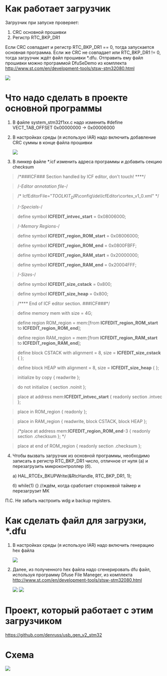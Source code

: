 ﻿# Как работает загрузчик
Загрузчик при запуске проверяет:
1) CRC основной прошивки
2) Регистр RTC_BKP_DR1 

Если CRC совпадает и регистр RTC_BKP_DR1 == 0, тогда запускается основная программа.
Если же CRC не совпадает или RTC_BKP_DR1 != 0, тогда загрузчик ждёт файл прошивки *.dfu. 
Отправить ему файл прошивки можно программой DfuSeDemo из комплекта http://www.st.com/en/development-tools/stsw-stm32080.html 

![](https://habrastorage.org/web/6ab/74e/d1a/6ab74ed1a07c4cc5a98cbf6c307f8ba7.png)


# Что надо сделать в проекте основной программы
1) В файле system_stm32f1xx.с надо изменить #define VECT_TAB_OFFSET  0x00000000  -> 0x00006000 
2) В настройках среды (я использую IAR) надо включить добавление CRC суммы в конце файла прошивки

    ![](https://habrastorage.org/web/0d2/dc8/4c4/0d2dc84c47d34f648de50c353188e425.png)
    
3) В линкер файле *.icf изменить адреса программы и добавить секцию checksum

>/*###ICF### Section handled by ICF editor, don't touch! ****/

>/*-Editor annotation file-*/

>/* IcfEditorFile="$TOOLKIT_DIR$\config\ide\IcfEditor\cortex_v1_0.xml" */

>/*-Specials-*/

>define symbol __ICFEDIT_intvec_start__ = 0x08006000;

>/*-Memory Regions-*/

>define symbol __ICFEDIT_region_ROM_start__ = 0x08006000;

>define symbol __ICFEDIT_region_ROM_end__   = 0x0800FBFF;

>define symbol __ICFEDIT_region_RAM_start__ = 0x20000000;

>define symbol __ICFEDIT_region_RAM_end__   = 0x20004FFF;

>/*-Sizes-*/

>define symbol __ICFEDIT_size_cstack__ = 0x800;

>define symbol __ICFEDIT_size_heap__   = 0x800;

>/**** End of ICF editor section. ###ICF###*/

>define memory mem with size = 4G;

>define region ROM_region   = mem:[from __ICFEDIT_region_ROM_start__   to __ICFEDIT_region_ROM_end__];

>define region RAM_region   = mem:[from __ICFEDIT_region_RAM_start__   to __ICFEDIT_region_RAM_end__];

>define block CSTACK    with alignment = 8, size = __ICFEDIT_size_cstack__   { };

>define block HEAP      with alignment = 8, size = __ICFEDIT_size_heap__     { };

>initialize by copy { readwrite };

>do not initialize  { section .noinit };

>place at address mem:__ICFEDIT_intvec_start__ { readonly section .intvec };

>place in ROM_region   { readonly };

>place in RAM_region   { readwrite,
                        block CSTACK, block HEAP };

>/*place at address mem:__ICFEDIT_region_ROM_end__-3 { readonly section .checksum }; */

>place at end of ROM_region { readonly section .checksum };

4) Чтобы вызвать загрузчик из основной программы, необходимо записать в регистр RTC_BKP_DR1 число, отличное от нуля (а) и перезагрузить микроконтроллер (б).
   
	 а) HAL_RTCEx_BKUPWrite(&RtcHandle, RTC_BKP_DR1, 1);

	 б) while(1) {} //ждём, когда сработает сторожевой таймер и перезагрузит МК

П.С. Не забыть настроить wdg и backup registers.    

# Как сделать файл для загрузки, *.dfu

1) В настройках среды (я использую IAR) надо включить генерацию hex файла

    ![](https://habrastorage.org/web/084/588/3fd/0845883fdcde43a7be89ce06801ffab8.png)

2) Далее, из полученного hex файла надо сгенерировать dfu файл, используя программу Dfuse File Maneger, из комплекта http://www.st.com/en/development-tools/stsw-stm32080.html 

    ![](https://habrastorage.org/web/da1/cc7/a97/da1cc7a978564d878d5f7cb716b10d91.png)
    ![](https://habrastorage.org/web/fcc/d9d/42b/fccd9d42b5fa47649b73e35f4b1826b5.png)

# Проект, который работает с этим загрузчиком
https://github.com/denruss/usb_gen_v2_stm32

# Схема
![](https://habrastorage.org/web/587/eab/d37/587eabd37f124b5c96ad89d1d5a8cbc1.png)
